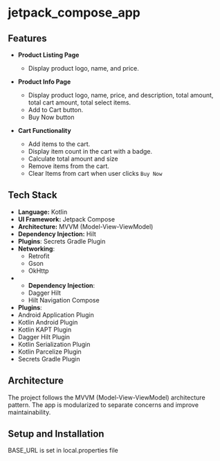 # jetpack_compose_app

## Features

- **Product Listing Page**
    - Display product logo, name, and price.

- **Product Info Page**
    - Display product logo, name, price, and description, total amount, total cart amount, total select items.
    - Add to Cart button.
    - Buy Now button

- **Cart Functionality**
    - Add items to the cart.
    - Display item count in the cart with a badge.
    - Calculate total amount and size
    - Remove items from the cart.
    - Clear Items from cart when user clicks `Buy Now`

## Tech Stack

- **Language:** Kotlin
- **UI Framework:** Jetpack Compose
- **Architecture:** MVVM (Model-View-ViewModel)
- **Dependency Injection:** Hilt
- **Plugins**: Secrets Gradle Plugin
- **Networking**:
  - Retrofit
  - Gson
  - OkHttp
- - **Dependency Injection**:
  - Dagger Hilt
  - Hilt Navigation Compose
- **Plugins**:
- Android Application Plugin
- Kotlin Android Plugin
- Kotlin KAPT Plugin
- Dagger Hilt Plugin
- Kotlin Serialization Plugin
- Kotlin Parcelize Plugin
- Secrets Gradle Plugin


## Architecture

The project follows the MVVM (Model-View-ViewModel) architecture pattern. The app is modularized to separate concerns and improve maintainability.

## Setup and Installation

BASE_URL is set in local.properties file